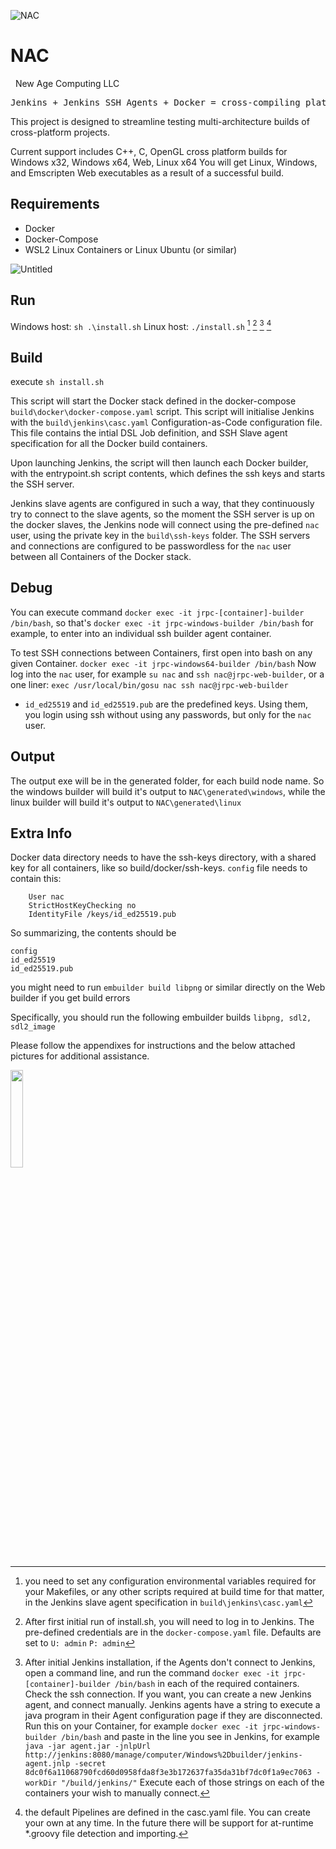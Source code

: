 

![NAC](https://user-images.githubusercontent.com/63042547/215357605-72fe88a0-68ee-468e-90f0-fee1ff3b96ed.png)

# NAC
&nbsp;
New Age Computing LLC
<pre>
Jenkins + Jenkins SSH Agents + Docker = cross-compiling platform
</pre>
This project is designed to streamline testing multi-architecture builds of cross-platform projects.

Current support includes C++, C, OpenGL cross platform builds for Windows x32, Windows x64, Web, Linux x64
You will get Linux, Windows, and Emscripten Web executables as a result of a successful build.

## Requirements
- Docker
- Docker-Compose
- WSL2 Linux Containers or Linux Ubuntu (or similar)

![Untitled](https://user-images.githubusercontent.com/63042547/221353492-005c38f4-c115-41b6-b35c-56c02939f7e5.png)

## Run 
Windows host:
```sh .\install.sh``` 
Linux host:
```./install.sh``` [^1] [^2] [^3] [^4]

## Build
execute `sh install.sh` 

This script will start the Docker stack defined in the docker-compose `build\docker\docker-compose.yaml` script. This script will initialise Jenkins with the `build\jenkins\casc.yaml` Configuration-as-Code configuration file. This file contains the intial DSL Job definition, and SSH Slave agent specification for all the Docker build containers. 

Upon launching Jenkins, the script will then launch each Docker builder, with the entrypoint.sh script contents, which defines the ssh keys and starts the SSH server.

Jenkins slave agents are configured in such a way, that they continuously try to connect to the slave agents, so the moment the SSH server is up on the docker slaves, the Jenkins node will connect using the pre-defined `nac` user, using the private key in the `build\ssh-keys` folder. The SSH servers and connections are configured to be passwordless for the `nac` user between all Containers of the Docker stack.

## Debug
You can execute command `docker exec -it jrpc-[container]-builder /bin/bash`, so that's `docker exec -it jrpc-windows-builder /bin/bash` for example, to enter into an individual ssh builder agent container.

To test SSH connections between Containers, first open into bash on any given Container.
 `docker exec -it jrpc-windows64-builder /bin/bash`
 Now log into the `nac` user, for example `su nac` and `ssh nac@jrpc-web-builder`, or a one liner: `exec /usr/local/bin/gosu nac ssh nac@jrpc-web-builder`
- `id_ed25519` and `id_ed25519.pub` are the predefined keys. Using them, you login using ssh without using any passwords, but only for the `nac` user.

## Output
The output exe will be in the generated folder, for each build node name. So the windows builder will build it's output to `NAC\generated\windows`, while  the linux builder will build it's output to `NAC\generated\linux`

## Extra Info
Docker data directory needs to have the ssh-keys directory, with a shared key for all containers, like so
build/docker/ssh-keys.
`config` file needs to contain this:
```Host *
    User nac
    StrictHostKeyChecking no
    IdentityFile /keys/id_ed25519.pub
```

So summarizing, the contents should be 
```build/docker/ssh-keys/
config
id_ed25519
id_ed25519.pub
```

you might need to run `embuilder build libpng` or similar directly on the Web builder if you get build errors

Specifically, you should run the following embuilder builds `libpng, sdl2, sdl2_image`

Please follow the appendixes for instructions and the below attached pictures for additional assistance.

[^1]: you need to set any configuration environmental variables required for your Makefiles, or any other scripts required at build time for that matter, in the Jenkins slave agent specification in `build\jenkins\casc.yaml`

[^2]: After first initial run of install.sh, you will need to log in to Jenkins. The pre-defined credentials are in the `docker-compose.yaml` file. Defaults are set to `U: admin` `P: admin`

[^3]: After initial Jenkins installation, if the Agents don't connect to Jenkins, open a command line, and run the command ```docker exec -it jrpc-[container]-builder /bin/bash``` in each of the required containers. Check the ssh connection. If you want, you can create a new Jenkins agent, and connect manually.
Jenkins agents have a string to execute a java program in their Agent configuration page if they are disconnected. Run this on your Container, for example `docker exec -it jrpc-windows-builder /bin/bash` and paste in the line you see in Jenkins, for example ```java -jar agent.jar -jnlpUrl http://jenkins:8080/manage/computer/Windows%2Dbuilder/jenkins-agent.jnlp -secret 8dc0f6a11068790fcd60d0958fda8f3e3b172637fa35da31bf7dc0f1a9ec7063 -workDir "/build/jenkins/"```
Execute each of those strings on each of the containers your wish to manually connect.

[^4]: the default Pipelines are defined in the casc.yaml file. You can create your own at any time. In the future there will be support for at-runtime *.groovy file detection and importing.

<p align="left">
<img src="https://user-images.githubusercontent.com/63042547/215356555-a29e78c9-8197-462a-8e73-fbaf86af9b1b.gif" width=20% height=20%>
</p>
